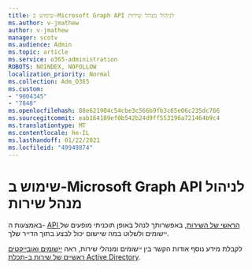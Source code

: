 ```yaml
---
title: שימוש ב-Microsoft Graph API לניהול מנהל שירות
ms.author: v-jmathew
author: v-jmathew
manager: scotv
ms.audience: Admin
ms.topic: article
ms.service: o365-administration
ROBOTS: NOINDEX, NOFOLLOW
localization_priority: Normal
ms.collection: Adm_O365
ms.custom:
- "9004345"
- "7848"
ms.openlocfilehash: 88e621904c54cbe3c566b9fb3c65e06c235dc766
ms.sourcegitcommit: eab164189ef0b542b24d9ff553196a721464b9c4
ms.translationtype: MT
ms.contentlocale: he-IL
ms.lasthandoff: 01/22/2021
ms.locfileid: "49949874"
---
```

# <a name="use-microsoft-graph-api-to-manage-service-principal"></a>שימוש ב-Microsoft Graph API לניהול מנהל שירות

באמצעות ה- [API הראשי של השירות](https://docs.microsoft.com/graph/api/resources/serviceprincipal), באפשרותך לנהל באופן תוכניתי מופעים של יישומים ולשלוט במה שיישום יכול לבצע בתוך הדייר שלך.

לקבלת מידע נוסף אודות הקשר בין יישומים ומנהלי שירות, ראה [יישומים ואובייקטים ראשיים של שירות ב-תכלת Active Directory](https://docs.microsoft.com/azure/active-directory/develop/app-objects-and-service-principals).
